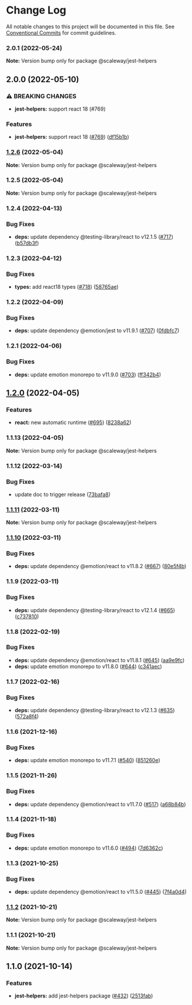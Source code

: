 # Change Log

All notable changes to this project will be documented in this file.
See [Conventional Commits](https://conventionalcommits.org) for commit guidelines.

### 2.0.1 (2022-05-24)

**Note:** Version bump only for package @scaleway/jest-helpers





## 2.0.0 (2022-05-10)


### ⚠ BREAKING CHANGES

* **jest-helpers:** support react 18 (#769)

### Features

* **jest-helpers:** support react 18 ([#769](https://github.com/scaleway/scaleway-lib/issues/769)) ([df15b1b](https://github.com/scaleway/scaleway-lib/commit/df15b1bda08af170a2aa6d0d935d05c482178c3b))



### [1.2.6](https://github.com/scaleway/scaleway-lib/compare/@scaleway/jest-helpers@1.2.5...@scaleway/jest-helpers@1.2.6) (2022-05-04)

**Note:** Version bump only for package @scaleway/jest-helpers





### 1.2.5 (2022-05-04)

**Note:** Version bump only for package @scaleway/jest-helpers





### 1.2.4 (2022-04-13)


### Bug Fixes

* **deps:** update dependency @testing-library/react to v12.1.5 ([#717](https://github.com/scaleway/scaleway-lib/issues/717)) ([b57db3f](https://github.com/scaleway/scaleway-lib/commit/b57db3f31b2e99a651b8ea35a0e608bfede11b32))



### 1.2.3 (2022-04-12)


### Bug Fixes

* **types:** add react18 types ([#718](https://github.com/scaleway/scaleway-lib/issues/718)) ([58765ae](https://github.com/scaleway/scaleway-lib/commit/58765aee470a66211f36540cd95e8bd578877ebf))



### 1.2.2 (2022-04-09)


### Bug Fixes

* **deps:** update dependency @emotion/jest to v11.9.1 ([#707](https://github.com/scaleway/scaleway-lib/issues/707)) ([0fdbfc7](https://github.com/scaleway/scaleway-lib/commit/0fdbfc73a8e100adac538e0422c361c6450356ec))



### 1.2.1 (2022-04-06)


### Bug Fixes

* **deps:** update emotion monorepo to v11.9.0 ([#703](https://github.com/scaleway/scaleway-lib/issues/703)) ([ff342b4](https://github.com/scaleway/scaleway-lib/commit/ff342b467111d7c8c65d82023d017634715ec826))



## [1.2.0](https://github.com/scaleway/scaleway-lib/compare/@scaleway/jest-helpers@1.1.13...@scaleway/jest-helpers@1.2.0) (2022-04-05)


### Features

* **react:** new automatic runtime ([#695](https://github.com/scaleway/scaleway-lib/issues/695)) ([8238a62](https://github.com/scaleway/scaleway-lib/commit/8238a6258999141c585d8051b18c1076b0a5fae5))



### 1.1.13 (2022-04-05)

**Note:** Version bump only for package @scaleway/jest-helpers





### 1.1.12 (2022-03-14)


### Bug Fixes

* update doc to trigger release ([73bafa8](https://github.com/scaleway/scaleway-lib/commit/73bafa8742344c2595679d55b4edaf55d2cd2c11))



### [1.1.11](https://github.com/scaleway/scaleway-lib/compare/@scaleway/jest-helpers@1.1.10...@scaleway/jest-helpers@1.1.11) (2022-03-11)

**Note:** Version bump only for package @scaleway/jest-helpers





### [1.1.10](https://github.com/scaleway/scaleway-lib/compare/@scaleway/jest-helpers@1.1.9...@scaleway/jest-helpers@1.1.10) (2022-03-11)


### Bug Fixes

* **deps:** update dependency @emotion/react to v11.8.2 ([#667](https://github.com/scaleway/scaleway-lib/issues/667)) ([80e5f4b](https://github.com/scaleway/scaleway-lib/commit/80e5f4b38f621badafa85bc797d5e2c44f47a495))



### 1.1.9 (2022-03-11)


### Bug Fixes

* **deps:** update dependency @testing-library/react to v12.1.4 ([#665](https://github.com/scaleway/scaleway-lib/issues/665)) ([c737810](https://github.com/scaleway/scaleway-lib/commit/c7378108887573246af20cd1f2f9d8b321e76966))



### 1.1.8 (2022-02-19)


### Bug Fixes

* **deps:** update dependency @emotion/react to v11.8.1 ([#645](https://github.com/scaleway/scaleway-lib/issues/645)) ([aa9e9fc](https://github.com/scaleway/scaleway-lib/commit/aa9e9fc5e02fb57e36f5deff77aee882a7a9a5ce))
* **deps:** update emotion monorepo to v11.8.0 ([#644](https://github.com/scaleway/scaleway-lib/issues/644)) ([c341aec](https://github.com/scaleway/scaleway-lib/commit/c341aecc98bf0eb7a5996b571abf7ba672bef851))



### 1.1.7 (2022-02-16)


### Bug Fixes

* **deps:** update dependency @testing-library/react to v12.1.3 ([#635](https://github.com/scaleway/scaleway-lib/issues/635)) ([572a8f4](https://github.com/scaleway/scaleway-lib/commit/572a8f452b4dbe8342b52cd88a81cfae8dabb4c5))



### 1.1.6 (2021-12-16)


### Bug Fixes

* **deps:** update emotion monorepo to v11.7.1 ([#540](https://github.com/scaleway/scaleway-lib/issues/540)) ([851260e](https://github.com/scaleway/scaleway-lib/commit/851260e92787c174e7fad0de68f85dafddab8d41))



### 1.1.5 (2021-11-26)


### Bug Fixes

* **deps:** update dependency @emotion/react to v11.7.0 ([#517](https://github.com/scaleway/scaleway-lib/issues/517)) ([a68b84b](https://github.com/scaleway/scaleway-lib/commit/a68b84b476e455d86036a2ddb59529183a99faf6))



### 1.1.4 (2021-11-18)


### Bug Fixes

* **deps:** update emotion monorepo to v11.6.0 ([#494](https://github.com/scaleway/scaleway-lib/issues/494)) ([7d6362c](https://github.com/scaleway/scaleway-lib/commit/7d6362ce25325cc011fee5d8b9a2b31d8a97ad33))



### 1.1.3 (2021-10-25)


### Bug Fixes

* **deps:** update dependency @emotion/react to v11.5.0 ([#445](https://github.com/scaleway/scaleway-lib/issues/445)) ([7f4a0d4](https://github.com/scaleway/scaleway-lib/commit/7f4a0d48c4bb4b53bdd12c924870f3ab4413b15f))



### [1.1.2](https://github.com/scaleway/scaleway-lib/compare/@scaleway/jest-helpers@1.1.1...@scaleway/jest-helpers@1.1.2) (2021-10-21)

**Note:** Version bump only for package @scaleway/jest-helpers





### 1.1.1 (2021-10-21)

**Note:** Version bump only for package @scaleway/jest-helpers





## 1.1.0 (2021-10-14)


### Features

* **jest-helpers:** add jest-helpers package ([#432](https://github.com/scaleway/scaleway-lib/issues/432)) ([2513fab](https://github.com/scaleway/scaleway-lib/commit/2513fab30bdba2b63d1c86fb03b76e22291aa412))
